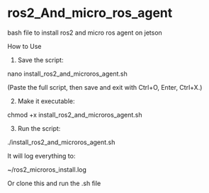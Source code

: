 # ros2_And_micro_ros_agent
bash file to install ros2 and micro ros agent on jetson

How to Use

1. Save the script:

nano install_ros2_and_microros_agent.sh

(Paste the full script, then save and exit with Ctrl+O, Enter, Ctrl+X.)

2. Make it executable:

chmod +x install_ros2_and_microros_agent.sh


3. Run the script:

./install_ros2_and_microros_agent.sh


It will log everything to:

~/ros2_microros_install.log




Or clone this and run the .sh file

